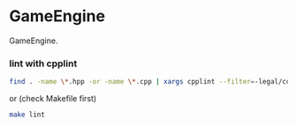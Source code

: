# GameEngine

GameEngine.

### lint with cpplint

```bash
find . -name \*.hpp -or -name \*.cpp | xargs cpplint --filter=-legal/copyright,-whitespace/indent,-whitespace/line_length
```
or (check Makefile first)
```bash
make lint
```
